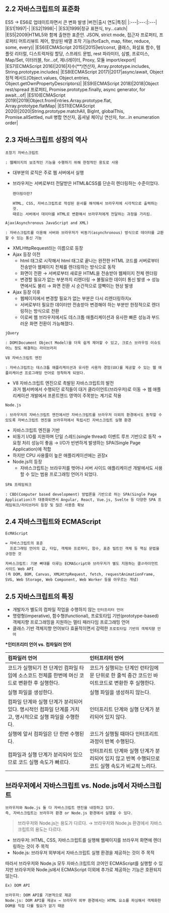 ## 2.2 자바스크립트의 표준화

ES5 → ES6로 업데이트하면서 큰 변화 발생
|버전|출시 연도|특징|
|:---|:---:|:---|
|ES1|1997|-|
|ES2|1998|-|
|ES3|1999|정규 표현식, try...catch|
|ES5|2009|HTML5와 함께 출현한 표준안. JSON, strict mode, 접근자 프로퍼티, 프로퍼티 어트리뷰트 제어, 향상된 배열 조작 기능(forEach, map, filter, reduce, some, every)|
|ES6(ECMAScript 2015)|2015|let/const, 클래스, 화살표 함수, 템플릿 리터럴, 디스트럭처링 할당, 스프레드 문법, rest 파라미터, 심벌, 프로미스, Map/Set, 이터러블, for...of, 제너레이터, Proxy, 모듈 import/export|
|ES7(ECMAScript 2016)|2016|지수(\*\*)연산자, Array.prototype.includes, String.prototype.includes|
|ES8(ECMAScript 2017)|2017|async/await, Object 정적 메서드(Object.values, Object.entries, Object.getOwnPropertyDescriptors)|
|ES9(ECMAScript 2018)|2018|Object rest/spread 프로퍼티, Promise.prototype.finally, async generator, for await...of|
|ES10(ECMAScript 2019)|2019|Object.fromEntries.Array.prototype.flat, Array.prototype.flatMap|
|ES11(ECMAScript 2020)|2020|String.prototype.matchAll, BigInt, globalThis, Promise.allSettled, null 병합 연산자, 옵셔널 체이닝 연산자, for...in enumeration order|

## 2.3 자바스크립트 성장의 역사

```
초창기 자바스크립트

: 웹페이지의 보조적인 기능을 수행하기 위해 한정적인 용도로 사용
```

- 대부분의 로직은 주로 웹 서버에서 실행
- 브라우저는 서버로부터 전달받은 HTML&CSS를 단순히 렌더링하는 수준이었다.

  ```
  렌더링이란?

  HTML, CSS, 자바스크립트로 작성된 문서를 해석해서 브라우저에 시각적으로 출력하는 것.
  때로는 서버에서 데이터를 HTML로 변환해서 브라우저에게 전달하는 과정을 가리킴.
  ```

```
Ajax(Asynchronous JavaScript and XML)

: 자바스크립트를 이용해 서버와 브라우저가 비동기(asynchronous) 방식으로 데이터를 교환할 수 있는 통신 기능
```

- XMLHttpRequest라는 이름으로 등장
- Ajax 등장 이전
  - html 태그로 시작해서 html 태그로 끝나는 완전한 HTML 코드를 서버로부터 전송받아 웹페이지 전체를 렌더링하는 방식으로 동작
  - 화면이 전환 → 서버로부터 새로운 HTML을 전송받아 웹페이지 전체 렌더링
  - 변경할 필요가 없는 부분까지 리렌더링 → 불필요한 데이터 통신 발생 → 성능 면에서도 불리 → 화면 전환 시 순간적으로 깜빡이는 현상 발생
- Ajax 등장 이후
  - 웹페이지에서 변경할 필요가 없는 부분은 다시 리렌더링하지x
  - 서버로부터 필요한 데이터만 전송받아 변경해야 하는 부분만 한정적으로 렌더링하는 방식으로 전환
  - 이로써 웹 브라우저에서도 데스크톱 애플리케이션과 유사한 빠른 성능과 부드러운 화면 전환이 가능해졌다.

```
jQuery

: DOM(Document Object Model)을 더욱 쉽게 제어할 수 있고, 크로스 브라우징 이슈도 어느 정도 해결하는 라이브러리
```

```
V8 자바스크립트 엔진

: 자바스크립트는 데스크톱 애플리케이션과 유사한 사용자 경험(UX)를 제공할 수 있는 웹 애플리케이션 프로그래밍 언어로 정착하게 되었다.
```

- V8 자바스크립트 엔진으로 촉발된 자바스크립트의 발전  
   과거 웹서버에서 수행되던 로직들이 대거 클라이언트(브라우저)로 이동 → 웹 애플리케이션 개발에서 프론트엔드 영역이 주목받는 계기로 작용

```
Node.js

: 브라우저의 자바스크립트 엔진에서만 자바스크립트를 브라우저 이외의 환경에서도 동작할 수 있도록 자바스크립트 엔진을 브라우저에서 독립시킨 자바스크립트 실행 환경
```

- 자바스크립트 엔진을 기반
- 비동기 I/O를 지원하며 단일 스레드(single thread) 이벤트 루프 기반으로 동작 → 요청 처리 성능이 좋음 → I/O가 빈번하게 발생하는 SPA(Single Page Application)에 적합
- 하지만 CPU 사용률이 높은 애플리케이션에는 권장x
- Node.js의 등장
  - 자바스크립트는 브라우저를 벗어나 서버 사이드 애플리케이션 개발에서도 사용할 수 있는 범용 프로그래밍 언어가 되었다.

```
SPA 프레임워크

: CBD(Computer based development) 방법론을 기반으로 하는 SPA(Single Page Application)가 대중화되면서 Angular, React, Vue.js, Svelte 등 다양한 SPA 프레임워크/라이브러리 등장 및 많은 사용층 확보
```

## 2.4 자바스크립트와 ECMAScript

```
EcMAScript

= 자바스크립트의 표준
  프로그래밍 언어의 값, 타입, 객체와 프로퍼티, 함수, 표준 빌트인 객체 등 핵심 문법을 규정한 것
```

```
자바스크립트: 기본 뼈대를 이루는 ECMAScript와 브라우저가 별도 지원하는 클ㄹ라이언트 사이드 Web API
(즉 DOM, BOM, Canvas, XMLHttpRequest, fetch, requestAnimationFrame, SVG, Web Storage, Web Component, Web Worker 등을 아우르는 개념)
```

## 2.5 자바스크립트의 특징

- 개발자가 별도의 컴파일 작업을 수행하지 않는 `인터프리터 언어`
- 명령형(imperative), 함수형(functional), 프로토타입 기반(prototype-based) 객체지향 프로그래밍을 지원하는 멀티 패러다임 프로그래밍 언어
- 클래스 기반 객체지향 언어보다 효율적이면서 강력한 `프로토타입 기반의 객체지향 언어`

**\*인터프리터 언어 vs. 컴파일러 언어**

| 컴파일러 언어                                                                                            | 인터프리터 언어                                                                                  |
| :------------------------------------------------------------------------------------------------------- | :----------------------------------------------------------------------------------------------- |
| 코드가 실행되기 전 단계인 컴파일 타임에 소스코드 전체를 한번에 머신 코드로 변환한 후 실행한다.           | 코드가 실행되는 단계인 런타임에 문 단위로 한 줄씩 중간 코드인 바이트코드로 변환한 후 실행한다.   |
| 실행 파일을 생성한다.                                                                                    | 실행 파일을 생성하지 않는다.                                                                     |
| 컴파일 단계와 실행 단계가 분리되어 있다. 명시적인 컴파일 단계를 거치고, 명시적으로 실행 파일을 수행한다. | 인터프리트 단계와 실행 단계가 분리되어 있지 않다.                                                |
| 실행에 앞서 컴파일은 단 한번 수행된다.                                                                   | 코드가 실행될 때마다 인터프리트 과정이 반복 수행된다.                                            |
| 컴파일과 실행 단계가 분리되어 있으므로 코드 실행 속도가 빠르다.                                          | 인터프리트 단계와 실행 단계가 분리되어 있지 않고 반복 수행되므로 코드 실행 속도가 비교적 느리다. |

## 브라우저에서 자바스크립트 vs. Node.js에서 자바스크립트

```
브라우저와 Node.js 둘 다 자바스크립트 엔진을 내장하고 있다.
즉, 자바스크립트는 브라우저 환경 or Node.js 환경에서 실행할 수 있다.
```

> 브라우저와 Node.js는 용도가 다르다. → 브라우저와 Node.js 환경에서 자바스크립트의 용도는 다르다.

- 브라우저: HTML, CSS, 자바스크립트를 실행해 웹페이지를 브라우저 화면에 렌더링하는 것이 주 목적
- Node.js: 브라우저 외부에서 자바스크립트 실행 환경을 제공하는 것이 주 목적

따라서 브라우저와 Node.js 모두 자바스크립트의 코어인 ECMAScript를 실행할 수 있지만 브라우저와 Node.js에서 ECMAScript 이외에 추가로 제공하는 기능은 호환되지 않는다.

```
Ex) DOM API

브라우저: DOM API를 기본적으로 제공
Node.js: DOM API를 제공x → 브라우저 외부 환경에서는 HTML 요소를 파싱해서 객체화한 DOM을 직접 다룰 필요가 없기 때문
```
